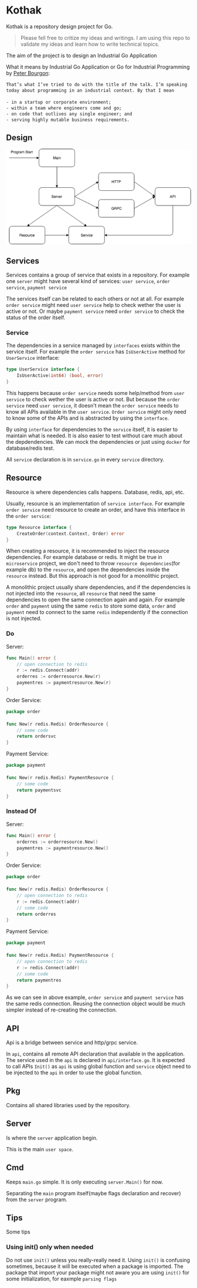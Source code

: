 # Kothak

Kothak is a repository design project for Go.

> Please fell free to critize my ideas and writings. I am using this repo to validate my ideas and learn how to write technical topics.

The aim of the project is to design an Industrial Go Application

What it means by Industrial Go Application or Go for Industrial Programming by [Peter Bourgon](https://peter.bourgon.org/go-for-industrial-programming/):

```
That’s what I’ve tried to do with the title of the talk. I’m speaking today about programming in an industrial context. By that I mean

- in a startup or corporate environment;
- within a team where engineers come and go;
- on code that outlives any single engineer; and
- serving highly mutable business requirements.
```

## Design

![design](/docs/images/design.png)

## Services

Services contains a group of service that exists in a repository. For example one `server` might have several kind of services: `user service`, `order service`, `payment service`

The services itself can be related to each others or not at all. For example `order service` might need `user service` help to check wether the user is active or not. Or maybe `payment service` need `order service` to check the status of the order itself.

### Service

The dependencies in a service managed by `interfaces` exists within the service itself. For example the `order service` has `IsUserActive` method for `UserService` interface:

```go
type UserService interface {
	IsUserActive(int64) (bool, error)
}
```

This happens because `order service` needs some help/method from `user service` to check wether the user is active or not. But because the `order service` need `user service`, it doesn't mean the `order service` needs to know all APIs available in the `user service`. `Order service` might only need to know some of the APIs and is abstracted by using the `interface`.

By using `interface` for dependencies to the `service` itself, it is easier to maintain what is needed. It is also easier to test without care much about the depdendencies. We can mock the dependencies or just using `docker` for database/redis test.

All `service` declaration is in `service.go` in every `service` directory.

## Resource

Resource is where dependencies calls happens. Database, redis, api, etc.

Usually, resource is an implementation of `service interface`. For example `order service` need resource to create an order, and have this interface in the `order service`:

```go
type Resource interface {
	CreateOrder(context.Context, Order) error
}
```

When creating a resource, it is recommended to inject the resource dependencies. For example database or redis. It might be true in `microservice` project, we don't need to throw `resource dependencies`(for example db) to the `resource`, and open the dependencies inside the `resource` instead. But this approach is not good for a monolithic project.

A monolithic project usually share dependencies, and if the dependencies is not injected into the `resource`, all `resource` that need the same dependencies to open the same connection again and again. For example `order` and `payment` using the same `redis` to store some data, `order` and `payment` need to connect to the same `redis` independently if the connection is not injected.

### Do

Server:

```go
func Main() error {
    // open connection to redis
    r := redis.Connect(addr)
    orderres := orderresource.New(r)
    paymentres := paymentresource.New(r)
}
```

Order Service:

```go
package order

func New(r redis.Redis) OrderResource {
    // some code
    return ordersvc
}
```
Payment Service:

```go
package payment

func New(r redis.Redis) PaymentResource {
    // some code
    return paymentsvc
}
```

### Instead Of

Server:

```go
func Main() error {
    orderres := orderresource.New()
    paymentres := paymentresource.New()
}
```

Order Service:

```go
package order

func New(r redis.Redis) OrderResource {
    // open connection to redis
    r := redis.Connect(addr)
    // some code
    return orderres
}
```
Payment Service:

```go
package payment

func New(r redis.Redis) PaymentResource {
    // open connection to redis
    r := redis.Connect(addr)
    // some code
    return paymentres
}
```

As we can see in above example, `order service` and `payment service` has the same redis connection. Reusing the connection object would be much simpler instead of re-creating the connection.

## API

Api is a bridge between service and http/grpc service.

In `api`, contains all remote API declaration that available in the application. The service used in the `api` is declared in `api/interface.go`. It is expected to call APIs `Init()` as `api` is using global function and `service` object need to be injected to the `api` in order to use the global function.

## Pkg

Contains all shared libraries used by the repository.

## Server

Is where the `server` application begin.

This is the main `user space`.

## Cmd

Keeps `main.go` simple. It is only executing `server.Main()` for now.

Separating the `main` program itself(maybe flags declaration and recover) from the `server` program.

## Tips

Some tips

### Using init() only when needed

Do not use `init()` unless you really-really need it. Using `init()` is confusing sometimes, because it will be executed when a package is imported. The package that import your package might not aware you are using `init()` for some initialization, for eaxmple `parsing flags`
